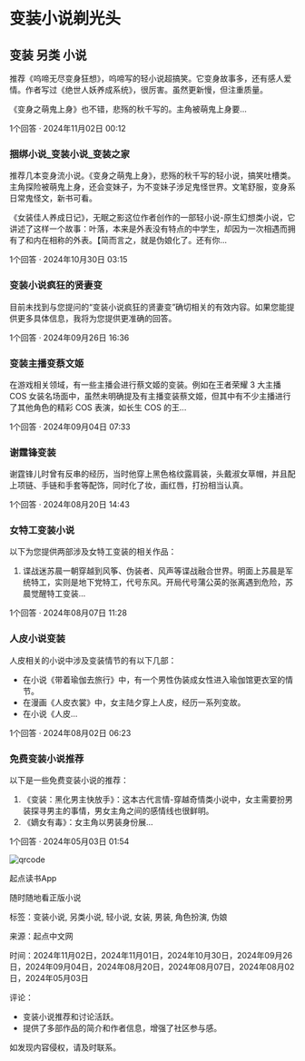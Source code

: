 # 变装小说剃光头

## 变装 另类 小说

推荐《呜啼无尽变身狂想》，呜啼写的轻小说超搞笑。它变身故事多，还有感人爱情。作者写过《绝世人妖养成系统》，很厉害。虽然更新慢，但注重质量。

《变身之萌鬼上身》也不错，悲殇的秋千写的。主角被萌鬼上身要...

1个回答 · 2024年11月02日 00:12

### 捆绑小说_变装小说_变装之家

推荐几本变身流小说。《变身之萌鬼上身》，悲殇的秋千写的轻小说，搞笑吐槽类。主角探险被萌鬼上身，还会变妹子，为不变妹子涉足鬼怪世界。文笔舒服，变身系日常鬼怪文，新书可看。

《女装佳人养成日记》，无眠之影这位作者创作的一部轻小说-原生幻想类小说，它讲述了这样一个故事：叶落，本来是外表没有特点的中学生，却因为一次相遇而拥有了和内在相称的外表。【简而言之，就是伪娘化了。还有你...

1个回答 · 2024年10月30日 03:15

### 变装小说疯狂的贤妻变

目前未找到与您提问的“变装小说疯狂的贤妻变”确切相关的有效内容。如果您能提供更多具体信息，我将为您提供更准确的回答。

1个回答 · 2024年09月26日 16:36

### 变装主播变蔡文姬

在游戏相关领域，有一些主播会进行蔡文姬的变装。例如在王者荣耀 3 大主播 COS 女装名场面中，虽然未明确提及有主播变装蔡文姬，但其中有不少主播进行了其他角色的精彩 COS 表演，如长生 COS 的王...

1个回答 · 2024年09月04日 07:33

### 谢霆锋变装

谢霆锋儿时曾有反串的经历，当时他穿上黑色格纹露肩装，头戴淑女草帽，并且配上项链、手链和手套等配饰，同时化了妆，画红唇，打扮相当认真。

1个回答 · 2024年08月20日 14:43

### 女特工变装小说

以下为您提供两部涉及女特工变装的相关作品：
1. 谍战迷苏晨一朝穿越到风筝、伪装者、风声等谍战融合世界。明面上苏晨是军统特工，实则是地下党特工，代号东风。开局代号蒲公英的张离遇到危险，苏晨觉醒特工变装...

1个回答 · 2024年08月07日 11:28

### 人皮小说变装

人皮相关的小说中涉及变装情节的有以下几部：
- 在小说《带着瑜伽去旅行》中，有一个男性伪装成女性进入瑜伽馆更衣室的情节。
- 在漫画《人皮衣裳》中，女主陆夕穿上人皮，经历一系列变故。
- 在小说《人皮...

1个回答 · 2024年08月02日 06:23

### 免费变装小说推荐

以下是一些免费变装小说的推荐：
1. 《变装：黑化男主快放手》：这本古代言情-穿越奇情类小说中，女主需要扮男装探寻男主的事情，男女主角之间的感情线也很鲜明。
2. 《嫡女有毒》：女主角以男装身份展...

1个回答 · 2024年05月03日 01:54

![qrcode](https://imgservices-1252317822.image.myqcloud.com/coco/s03032023/fb9dbdd4.avvf16.png)

起点读书App

随时随地看正版小说

标签：变装小说, 另类小说, 轻小说, 女装, 男装, 角色扮演, 伪娘

来源：起点中文网

时间：2024年11月02日，2024年11月01日，2024年10月30日，2024年09月26日，2024年09月04日，2024年08月20日，2024年08月07日，2024年08月02日，2024年05月03日

评论：
- 变装小说推荐和讨论活跃。
- 提供了多部作品的简介和作者信息，增强了社区参与感。

如发现内容侵权，请及时联系。